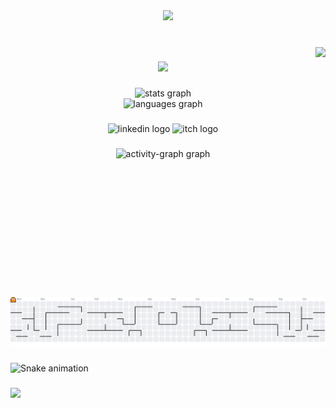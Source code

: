 <div align="center">
  <img height="200" src="https://i.ibb.co/k25BcZKb/banner.png"  />
</div>

###

<br clear="both">

<img align="right" height="400" src="https://i.ibb.co/NdspkDYt/IMG-20251018-170838.jpg"  />

###

<div align="center">
  <img height="100" src="https://readme-typing-svg.demolab.com?font=Montserrat&duration=7000&color=F9C80E&multiline=true&width=260&height=82&lines=OPA+E+A%C3%8D%2CTUDO+BEM%3F+;EU+SOU+O+JO%C3%83O.;DEV+WEB%2CAPPS+E+GAMES"  />
</div>

###

<div align="center">
  <img src="https://github-readme-stats.vercel.app/api?username=joao-enrique&hide_title=false&hide_rank=false&show_icons=true&include_all_commits=true&count_private=true&disable_animations=false&theme=aura&locale=pt-br&hide_border=false&order=1" height="150" alt="stats graph" /> <br>
  <img src="https://github-readme-stats.vercel.app/api/top-langs?username=joao-enrique&locale=pt-br&hide_title=false&layout=compact&card_width=320&langs_count=5&theme=aura&hide_border=false&order=2" height="150" alt="languages graph"  />
</div>

###

<div align="center">
  <img src="https://img.shields.io/static/v1?message=LinkedIn&logo=linkedin&label=&color=F9C80E&logoColor=F9C80E&labelColor=F9C80E&style=for-the-badge" height="30" alt="linkedin logo"  />
  <img src="https://img.shields.io/static/v1?message=itch.io&logo=itch&label=&color=F9C80E&logoColor=F9C80E&labelColor=F9C80E&style=for-the-badge" height="30" alt="itch logo"  />
</div>

###

<div align="center">
  <img src="https://github-readme-activity-graph.vercel.app/graph?username=joao-enrique&radius=16&theme=material&area=true&order=5" height="300" alt="activity-graph graph"  />
</div>

###

<picture>
  <source media="(prefers-color-scheme: dark)" srcset="https://raw.githubusercontent.com/joao-enrique/joao-enrique/output/pacman-contribution-graph-dark.svg">
  <source media="(prefers-color-scheme: light)" srcset="https://raw.githubusercontent.com/joao-enrique/joao-enrique/output/pacman-contribution-graph.svg">
  <img alt="pacman contribution graph" src="https://raw.githubusercontent.com/joao-enrique/joao-enrique/output/pacman-contribution-graph.svg">
</picture>

###

<img src="https://raw.githubusercontent.com/joao-enrique/joao-enrique/output/snake.svg" alt="Snake animation" />

###

<div>
  <img style="100%" src="https://capsule-render.vercel.app/api?type=waving&height=100&section=footer&reversal=false&fontSize=70&fontColor=FFFFFF&fontAlign=50&fontAlignY=50&stroke=-&animation=fadeIn&descSize=20&descAlign=106&descAlignY=50&theme=cobalt"  />
</div>

###
